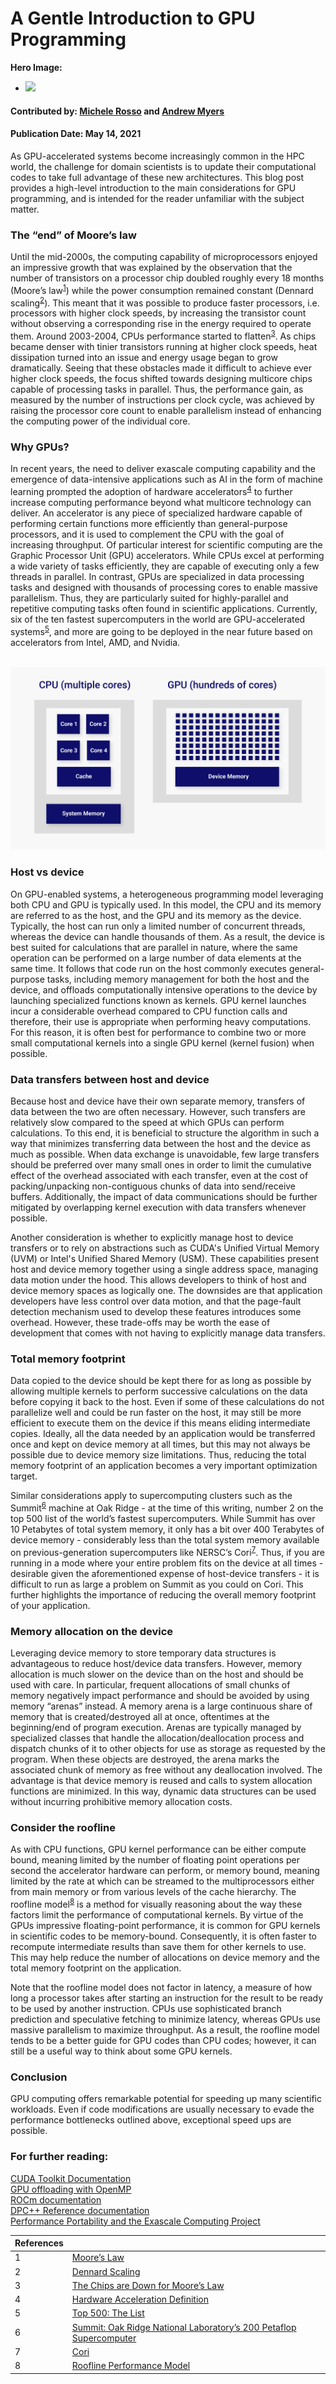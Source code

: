 # A Gentle Introduction to GPU Programming

**Hero Image:**

 - <img src='https://github.com/betterscientificsoftware/bssw.io/raw/master/images/Blog_0521_GPU.png' />

#### Contributed by: [Michele Rosso](https://github.com/mic84) and [Andrew Myers](https://github.com/atmyers)
#### Publication Date: May 14, 2021

As GPU-accelerated systems become increasingly common in the HPC world, the challenge for
domain scientists is to update their computational codes to take full advantage of these new
architectures. This blog post provides a high-level introduction to the main considerations for
GPU programming, and is intended for the reader unfamiliar with the subject matter.

### The “end” of Moore’s law
Until the mid-2000s, the computing capability of microprocessors enjoyed an impressive growth
that was explained by the observation that the number of transistors on a processor chip
doubled roughly every 18 months (Moore’s law<sup>[1]</sup>) while the power consumption remained
constant (Dennard scaling<sup>[2]</sup>). This meant that it was possible to produce faster processors, i.e.
processors with higher clock speeds, by increasing the transistor count without observing a
corresponding rise in the energy required to operate them. Around 2003-2004, CPUs
performance started to flatten<sup>[3]</sup>. As chips became denser with tinier transistors running at higher
clock speeds, heat dissipation turned into an issue and energy usage began to grow
dramatically. Seeing that these obstacles made it difficult to achieve ever higher clock speeds,
the focus shifted towards designing multicore chips capable of processing tasks in parallel.
Thus, the performance gain, as measured by the number of instructions per clock cycle, was
achieved by raising the processor core count to enable parallelism instead of enhancing the
computing power of the individual core.

### Why GPUs?
In recent years, the need to deliver exascale computing capability and the emergence of
data-intensive applications such as AI in the form of machine learning prompted the adoption of
hardware accelerators<sup>[4]</sup> to further increase computing performance beyond what multicore
technology can deliver. An accelerator is any piece of specialized hardware capable of
performing certain functions more efficiently than general-purpose processors, and it is used to
complement the CPU with the goal of increasing throughput. Of particular interest for scientific
computing are the Graphic Processor Unit (GPU) accelerators. While CPUs excel at performing
a wide variety of tasks efficiently, they are capable of executing only a few threads in parallel. In
contrast, GPUs are specialized in data processing tasks and designed with thousands of
processing cores to enable massive parallelism. Thus, they are particularly suited for
highly-parallel and repetitive computing tasks often found in scientific applications. Currently, six
of the ten fastest supercomputers in the world are GPU-accelerated systems<sup>[5]</sup>, and more are
going to be deployed in the near future based on accelerators from Intel, AMD, and Nvidia.

<br>

<img src='../../images/Blog_0521_CPU_GPU_.png' class='page' />

<br>

### Host vs device
On GPU-enabled systems, a heterogeneous programming model leveraging both CPU and
GPU is typically used. In this model, the CPU and its memory are referred to as the host, and
the GPU and its memory as the device. Typically, the host can run only a limited number of
concurrent threads, whereas the device can handle thousands of them. As a result, the device
is best suited for calculations that are parallel in nature, where the same operation can be
performed on a large number of data elements at the same time. It follows that code run on the
host commonly executes general-purpose tasks, including memory management for both the
host and the device, and offloads computationally intensive operations to the device by
launching specialized functions known as kernels. GPU kernel launches incur a considerable
overhead compared to CPU function calls and therefore, their use is appropriate when
performing heavy computations. For this reason, it is often best for performance to combine two
or more small computational kernels into a single GPU kernel (kernel fusion) when possible.

### Data transfers between host and device
Because host and device have their own separate memory, transfers of data between the two
are often necessary. However, such transfers are relatively slow compared to the speed at
which GPUs can perform calculations. To this end, it is beneficial to structure the algorithm in
such a way that minimizes transferring data between the host and the device as much as
possible. When data exchange is unavoidable, few large transfers should be preferred over
many small ones in order to limit the cumulative effect of the overhead associated with each
transfer, even at the cost of packing/unpacking non-contiguous chunks of data into send/receive
buffers. Additionally, the impact of data communications should be further mitigated by
overlapping kernel execution with data transfers whenever possible.

Another consideration is whether to explicitly manage host to device transfers or to rely on
abstractions such as CUDA's Unified Virtual Memory (UVM) or Intel's Unified Shared Memory
(USM). These capabilities present host and device memory together using a single address
space, managing data motion under the hood. This allows developers to think of host and
device memory spaces as logically one. The downsides are that application developers have
less control over data motion, and that the page-fault detection mechanism used to develop
these features introduces some overhead. However, these trade-offs may be worth the ease of
development that comes with not having to explicitly manage data transfers.

### Total memory footprint
Data copied to the device should be kept there for as long as possible by allowing multiple
kernels to perform successive calculations on the data before copying it back to the host. Even
if some of these calculations do not parallelize well and could be run faster on the host, it may
still be more efficient to execute them on the device if this means eliding intermediate copies.
Ideally, all the data needed by an application would be transferred once and kept on device
memory at all times, but this may not always be possible due to device memory size limitations.
Thus, reducing the total memory footprint of an application becomes a very important
optimization target.

Similar considerations apply to supercomputing clusters such as the Summit<sup>[6]</sup> machine at Oak
Ridge - at the time of this writing, number 2 on the top 500 list of the world’s fastest
supercomputers. While Summit has over 10 Petabytes of total system memory, it only has a bit
over 400 Terabytes of device memory - considerably less than the total system memory
available on previous-generation supercomputers like NERSC’s Cori<sup>[7]</sup>. Thus, if you are running
in a mode where your entire problem fits on the device at all times - desirable given the
aforementioned expense of host-device transfers - it is difficult to run as large a problem on
Summit as you could on Cori. This further highlights the importance of reducing the overall
memory footprint of your application.

### Memory allocation on the device
Leveraging device memory to store temporary data structures is advantageous to reduce
host/device data transfers. However, memory allocation is much slower on the device than on
the host and should be used with care. In particular, frequent allocations of small chunks of
memory negatively impact performance and should be avoided by using memory “arenas”
instead. A memory arena is a large continuous share of memory that is created/destroyed all at
once, oftentimes at the beginning/end of program execution. Arenas are typically managed by
specialized classes that handle the allocation/deallocation process and dispatch chunks of it to
other objects for use as storage as requested by the program. When these objects are
destroyed, the arena marks the associated chunk of memory as free without any deallocation
involved. The advantage is that device memory is reused and calls to system allocation functions
are minimized. In this way, dynamic data structures can be used without incurring prohibitive
memory allocation costs.

### Consider the roofline
As with CPU functions, GPU kernel performance can be either compute bound, meaning limited
by the number of floating point operations per second the accelerator hardware can perform, or
memory bound, meaning limited by the rate at which can be streamed to the multiprocessors
either from main memory or from various levels of the cache hierarchy. The roofline model<sup>[8]</sup> is a
method for visually reasoning about the way these factors limit the performance of
computational kernels. By virtue of the GPUs impressive floating-point performance, it is
common for GPU kernels in scientific codes to be memory-bound. Consequently, it is often
faster to recompute intermediate results than save them for other kernels to use. This may help
reduce the number of allocations on device memory and the total memory footprint on the
application.

Note that the roofline model does not factor in latency, a measure of how long a processor takes
after starting an instruction for the result to be ready to be used by another instruction. CPUs
use sophisticated branch prediction and speculative fetching to minimize latency, whereas
GPUs use massive parallelism to maximize throughput. As a result, the roofline model tends to
be a better guide for GPU codes than CPU codes; however, it can still be a useful way to think
about some GPU kernels.

### Conclusion
GPU computing offers remarkable potential for speeding up many scientific workloads. Even if
code modifications are usually necessary to evade the performance bottlenecks outlined above,
exceptional speed ups are possible.

### For further reading:
[CUDA Toolkit Documentation](https://docs.nvidia.com/cuda/)<br>
[GPU offloading with OpenMP](https://developer.ibm.com/technologies/systems/articles/gpu-programming-with-openmp/)<br>
[ROCm documentation](https://rocmdocs.amd.com/en/latest/index.html)<br>
[DPC++ Reference documentation](https://docs.oneapi.com/versions/latest/dpcpp/index.html)<br>
[Performance Portability and the Exascale Computing Project](https://bssw.io/blog_posts/performance-portability-and-the-exascale-computing-project)<br>

<!---
Publish: yes
Pinned: no
Topics: High-performance computing (HPC)
RSS update: 2021-05-14
--->

<!-- BEGIN ORIGINAL LINK DEFS

[1]: https://www.britannica.com/technology/Moores-law "Moore’s Law"
[2]: https://www.rambus.com/blogs/understanding-dennard-scaling-2/ "Dennard Scaling"
[3]: https://www.nature.com/news/the-chips-are-down-for-moore-s-law-1.19338 "The Chips are Down for Moore’s Law"
[4]: https://www.omnisci.com/technical-glossary/hardware-acceleration "Hardware Acceleration Definition"
[5]: https://www.top500.org/ "Top 500: The List"
[6]: https://www.olcf.ornl.gov/olcf-resources/compute-systems/summit/ "Summit: Oak Ridge National Laboratory’s 200 Petaflop Supercomputer"
[7]: https://docs.nersc.gov/systems/cori/ "Cori"
[8]: https://docs.nersc.gov/tools/performance/roofline/ "Roofline Performance Model"

END ORIGINAL LINK DEFS -->

<!-- ALL CONTENT BELOW HERE IS AUTO-GENERATED FROM wikize_refs.py -->

<!--- INTERMEDIATE LINK DEFS POINT TO ANCHORS IN TABLE --->
[1]: #ref1 "Moore’s Law"
[2]: #ref2 "Dennard Scaling"
[3]: #ref3 "The Chips are Down for Moore’s Law"
[4]: #ref4 "Hardware Acceleration Definition"
[5]: #ref5 "Top 500: The List"
[6]: #ref6 "Summit: Oak Ridge National Laboratory’s 200 Petaflop Supercomputer"
[7]: #ref7 "Cori"
[8]: #ref8 "Roofline Performance Model"

<!--- TABLE OF REFS RENDERED AS MARKDOWN --->
References | &nbsp;
:--- | :---
<a name="ref1"></a>1 | [Moore’s Law](https://www.britannica.com/technology/Moores-law)
<a name="ref2"></a>2 | [Dennard Scaling](https://www.rambus.com/blogs/understanding-dennard-scaling-2/)
<a name="ref3"></a>3 | [The Chips are Down for Moore’s Law](https://www.nature.com/news/the-chips-are-down-for-moore-s-law-1.19338)
<a name="ref4"></a>4 | [Hardware Acceleration Definition](https://www.omnisci.com/technical-glossary/hardware-acceleration)
<a name="ref5"></a>5 | [Top 500: The List](https://www.top500.org/)
<a name="ref6"></a>6 | [Summit: Oak Ridge National Laboratory’s 200 Petaflop Supercomputer](https://www.olcf.ornl.gov/olcf-resources/compute-systems/summit/)
<a name="ref7"></a>7 | [Cori](https://docs.nersc.gov/systems/cori/)
<a name="ref8"></a>8 | [Roofline Performance Model](https://docs.nersc.gov/tools/performance/roofline/)
